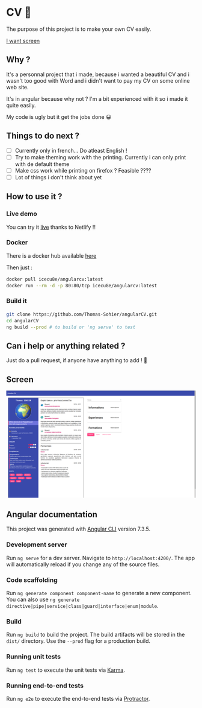 # CV 📜

The purpose of this project is to make your own CV easily.

[I want screen](#screen)

## Why ?

It's a personnal project that i made, because i wanted a beautiful CV and i wasn't too good with Word and i didn't want to pay my CV on some online web site.

It's in angular because why not ? I'm a bit experienced with it so i made it quite easily.

My code is ugly but it get the jobs done 😀

## Things to do next ?

- [ ] Currently only in french... Do atleast English !
- [ ] Try to make theming work with the printing. Currently i can only print with de default theme
- [ ] Make css work while printing on firefox ? Feasible ????
- [ ] Lot of things i don't think about yet

## How to use it ?

### Live demo

You can try it [live](https://elegant-swanson-7243d9.netlify.com) thanks to Netlify !!

### Docker

There is a docker hub available [here](https://hub.docker.com/repository/docker/icecu8e/angularcv)

Then just :

```bash
docker pull icecu8e/angularcv:latest
docker run --rm -d -p 80:80/tcp icecu8e/angularcv:latest 
```

### Build it

```bash
git clone https://github.com/Thomas-Sohier/angularCV.git
cd angularCV
ng build --prod # to build or 'ng serve' to test
```

## Can i help or anything related ?

Just do a pull request, if anyone have anything to add ! 🙌

## Screen

![cv](/assets/cv.png)

## Angular documentation

This project was generated with [Angular CLI](https://github.com/angular/angular-cli) version 7.3.5.

### Development server

Run `ng serve` for a dev server. Navigate to `http://localhost:4200/`. The app will automatically reload if you change any of the source files.

### Code scaffolding

Run `ng generate component component-name` to generate a new component. You can also use `ng generate directive|pipe|service|class|guard|interface|enum|module`.

### Build

Run `ng build` to build the project. The build artifacts will be stored in the `dist/` directory. Use the `--prod` flag for a production build.

### Running unit tests

Run `ng test` to execute the unit tests via [Karma](https://karma-runner.github.io).

### Running end-to-end tests

Run `ng e2e` to execute the end-to-end tests via [Protractor](http://www.protractortest.org/).
